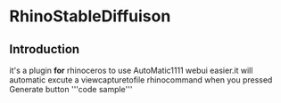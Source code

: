 # RhinoStableDiffuison
## Introduction
it's a plugin **for** rhinoceros to use AutoMatic1111 webui easier.it will automatic excute a viewcapturetofile rhinocommand when you pressed Generate button
'''code sample'''
